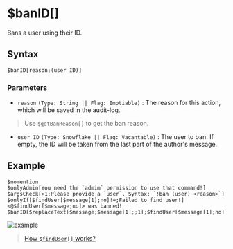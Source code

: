 # $banID[]
Bans a user using their ID.
## Syntax
```
$banID[reason;(user ID)]
```
### Parameters
- `reason` `(Type: String || Flag: Emptiable)` : The reason for this action, which will be saved in the audit-log.
> Use `$getBanReason[]` to get the ban reason.
- `user ID` `(Type: Snowflake || Flag: Vacantable)` : The user to ban. If empty, the ID will be taken from the last part of the author's message.
## Example
```
$nomention
$onlyAdmin[You need the `admim` permission to use that command!]
$argsCheck[>1;Please provide a `user`. Syntax: `!ban (user) <reason>`]
$onlyIf[$findUser[$message[1];no]!=;Failed to find user!]
<@$findUser[$message;no]> was banned!
$banID[$replaceText[$message;$message[1];;1];$findUser[$message[1];no]]
```
![exsmple](https://user-images.githubusercontent.com/113303649/212003254-1573bdd3-6417-4dd1-afd0-23f5ed1fa297.png)
> [How `$findUser[]` works?](./findUser.md)